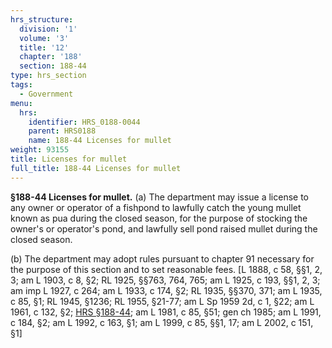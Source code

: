 ```yaml
---
hrs_structure:
  division: '1'
  volume: '3'
  title: '12'
  chapter: '188'
  section: 188-44
type: hrs_section
tags:
  - Government
menu:
  hrs:
    identifier: HRS_0188-0044
    parent: HRS0188
    name: 188-44 Licenses for mullet
weight: 93155
title: Licenses for mullet
full_title: 188-44 Licenses for mullet
---
```

**§188-44 Licenses for mullet.** (a) The department may issue a license to any owner or operator of a fishpond to lawfully catch the young mullet known as pua during the closed season, for the purpose of stocking the owner's or operator's pond, and lawfully sell pond raised mullet during the closed season.

(b) The department may adopt rules pursuant to chapter 91 necessary for the purpose of this section and to set reasonable fees. [L 1888, c 58, §§1, 2, 3; am L 1903, c 8, §2; RL 1925, §§763, 764, 765; am L 1925, c 193, §§1, 2, 3; am imp L 1927, c 264; am L 1933, c 174, §2; RL 1935, §§370, 371; am L 1935, c 85, §1; RL 1945, §1236; RL 1955, §21-77; am L Sp 1959 2d, c 1, §22; am L 1961, c 132, §2; [HRS §188-44](/title-12/chapter-188/section-188-44/); am L 1981, c 85, §51; gen ch 1985; am L 1991, c 184, §2; am L 1992, c 163, §1; am L 1999, c 85, §§1, 17; am L 2002, c 151, §1]